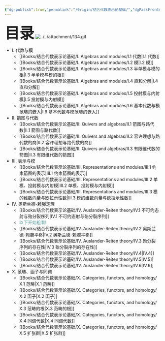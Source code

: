 ```yaml
---
{"dg-publish":true,"permalink":"/0rigin/结合代数表示论基础/","dgPassFrontmatter":true,"created":"2024-07-05T15:21:47.037+08:00","updated":"2024-10-03T20:30:37.897+08:00"}
---
```


<font size="7"> **目录**</font> 
![../../attachment/134.gif](/img/user/attachment/134.gif)
+ Ⅰ. 代数与模
	+ [[Books/结合代数表示论基础/Ⅰ. Algebras and modules/Ⅰ.1 代数\|Ⅰ.1 代数]]
	+ [[Books/结合代数表示论基础/Ⅰ. Algebras and modules/Ⅰ.2 模\|Ⅰ.2 模]] 
	+ [[Books/结合代数表示论基础/Ⅰ. Algebras and modules/Ⅰ.3 半单模与模的根\|Ⅰ.3 半单模与模的根]] 
	+ [[Books/结合代数表示论基础/Ⅰ. Algebras and modules/Ⅰ.4 直和分解\|Ⅰ.4 直和分解]] 
	+ [[Books/结合代数表示论基础/Ⅰ. Algebras and modules/Ⅰ.5 投射模与内射模\|Ⅰ.5 投射模与内射模]] 
	+ [[Books/结合代数表示论基础/Ⅰ. Algebras and modules/Ⅰ.6 基本代数与模范畴的嵌入\|Ⅰ.6 基本代数与模范畴的嵌入]] 
+ Ⅱ. 箭图与代数
	+  [[Books/结合代数表示论基础/Ⅱ. Quivers and algebras/Ⅱ.1 箭图与路代数\|Ⅱ.1 箭图与路代数]]
	+ [[Books/结合代数表示论基础/Ⅱ. Quivers and algebras/Ⅱ.2 容许理想与路代数的商\|Ⅱ.2 容许理想与路代数的商]]
	+ [[Books/结合代数表示论基础/Ⅱ. Quivers and algebras/Ⅱ.3 有限维代数的箭图\|Ⅱ.3 有限维代数的箭图]]
+ Ⅲ. 表示与模
	+ [[Books/结合代数表示论基础/Ⅲ. Representations and modules/Ⅲ.1 约束箭图的表示\|Ⅲ.1 约束箭图的表示]]
	+ [[Books/结合代数表示论基础/Ⅲ. Representations and modules/Ⅲ.2 单模、投射模与内射模\|Ⅲ.2 单模、投射模与内射模]]
	+ [[Books/结合代数表示论基础/Ⅲ. Representations and modules/Ⅲ.3 模的维数向量与欧拉示性数\|Ⅲ.3 模的维数向量与欧拉示性数]]
+ Ⅳ. 奥斯兰德-赖滕定理
	+ [[Books/结合代数表示论基础/Ⅳ. Auslander-Reiten theory/Ⅳ.1 不可约态射与殆分裂序列\|Ⅳ.1 不可约态射与殆分裂序列]]
	+ <font color=CadetBlue>以下开始粗看!</font>
	+ [[Books/结合代数表示论基础/Ⅳ. Auslander-Reiten theory/Ⅳ.2 奥斯兰德-赖滕平移\|Ⅳ.2 奥斯兰德-赖滕平移]]
	+ [[Books/结合代数表示论基础/Ⅳ. Auslander-Reiten theory/Ⅳ.3 殆分裂序列的存在性\|Ⅳ.3 殆分裂序列的存在性]]
	+ [[Books/结合代数表示论基础/Ⅳ. Auslander-Reiten theory/Ⅳ.4\|Ⅳ.4]]
	+ [[Books/结合代数表示论基础/Ⅳ. Auslander-Reiten theory/Ⅳ.5\|Ⅳ.5]]
	+ [[Books/结合代数表示论基础/Ⅳ. Auslander-Reiten theory/Ⅳ.6\|Ⅳ.6]]
+ Ⅹ. 范畴、函子与同调
	+ [[Books/结合代数表示论基础/Ⅹ. Categories, functors, and homology/Ⅹ.1 范畴\|Ⅹ.1 范畴]]
	+ [[Books/结合代数表示论基础/Ⅹ. Categories, functors, and homology/Ⅹ.2 函子\|Ⅹ.2 函子]]
	+ [[Books/结合代数表示论基础/Ⅹ. Categories, functors, and homology/Ⅹ.3 范畴的根\|Ⅹ.3 范畴的根]]
	+ [[Books/结合代数表示论基础/Ⅹ. Categories, functors, and homology/Ⅹ.4 同调代数\|Ⅹ.4 同调代数]]
	+ [[Books/结合代数表示论基础/Ⅹ. Categories, functors, and homology/Ⅹ.5 扩张群\|Ⅹ.5 扩张群]]





